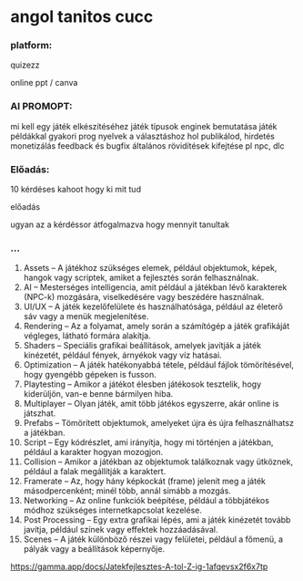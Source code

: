 # angol tanitos cucc

### platform:

quizezz

online ppt / canva

### AI PROMOPT:

mi kell egy játék elkészítéséhez
játék típusok
enginek bemutatása játék példákkal
gyakori prog nyelvek a választáshoz
hol publikálod, hirdetés
monetizálás
feedback és bugfix
általános rövidítések kifejtése pl npc, dlc

### Előadás:

10 kérdéses kahoot hogy ki mit tud

előadás

ugyan az a kérdéssor átfogalmazva hogy mennyit tanultak

### ...

1.	Assets – A játékhoz szükséges elemek, például objektumok, képek, hangok vagy scriptek, amiket a fejlesztés során felhasználnak.
2.	AI – Mesterséges intelligencia, amit például a játékban lévő karakterek (NPC-k) mozgására, viselkedésére vagy beszédére használnak.
3.	UI/UX – A játék kezelőfelülete és használhatósága, például az életerő sáv vagy a menük megjelenítése.
4.	Rendering – Az a folyamat, amely során a számítógép a játék grafikáját végleges, látható formára alakítja.
5.	Shaders – Speciális grafikai beállítások, amelyek javítják a játék kinézetét, például fények, árnyékok vagy víz hatásai.
6.	Optimization – A játék hatékonyabbá tétele, például fájlok tömörítésével, hogy gyengébb gépeken is fusson.
7.	Playtesting – Amikor a játékot élesben játékosok tesztelik, hogy kiderüljön, van-e benne bármilyen hiba.
8.	Multiplayer – Olyan játék, amit több játékos egyszerre, akár online is játszhat.
9.	Prefabs – Tömörített objektumok, amelyeket újra és újra felhasználhatsz a játékban.
10.	Script – Egy kódrészlet, ami irányítja, hogy mi történjen a játékban, például a karakter hogyan mozogjon.
11.	Collision – Amikor a játékban az objektumok találkoznak vagy ütköznek, például a falak megállítják a karaktert.
12.	Framerate – Az, hogy hány képkockát (frame) jelenít meg a játék másodpercenként; minél több, annál simább a mozgás.
13.	Networking – Az online funkciók beépítése, például a többjátékos módhoz szükséges internetkapcsolat kezelése.
14.	Post Processing – Egy extra grafikai lépés, ami a játék kinézetét tovább javítja, például színek vagy effektek hozzáadásával.
15.	Scenes – A játék különböző részei vagy felületei, például a főmenü, a pályák vagy a beállítások képernyője.
 
 
https://gamma.app/docs/Jatekfejlesztes-A-tol-Z-ig-1afqevsx2f6x7tp


